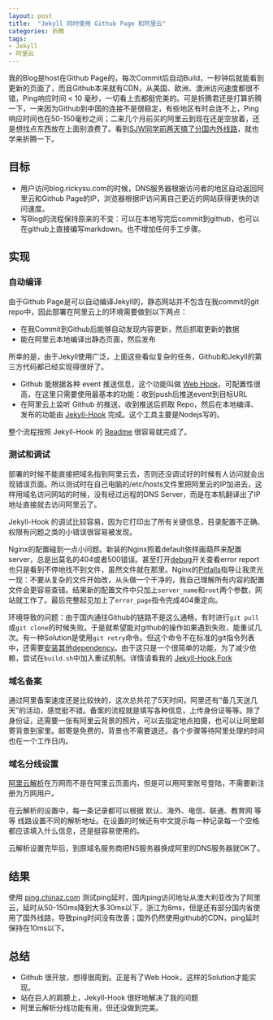 ```yaml
---
layout: post
title:  "Jekyll 同时使用 Github Page 和阿里云"
categories: 折腾
tags:
- Jekyll
- 阿里云
---
```

我的Blog是host在Github Page的，每次Commit后自动Build，一秒钟后就能看到更新的页面了，而且Github本来就有CDN，从美国、欧洲、澳洲访问速度都很不错，Ping响应时间 < 10 毫秒，一切看上去都挺完美的。可是折腾君还是打算折腾一下，一来因为Github到中国的连接不是很稳定，有些地区有时会连不上，Ping响应时间也在50-150毫秒之间；二来几个月前买的阿里云到现在还是空放着，还是想找点东西放在上面别浪费了。看到[SJW同学前两天搞了分国内外线路](http://www.cnsjw.cn/2015/01/use-aws-and-cloudfront/)，就也学来折腾一下。

## 目标 ##
- 用户访问blog.rickysu.com的时候，DNS服务器根据访问者的地区自动返回阿里云和Github Page的IP，浏览器根据IP访问离自己更近的网站获得更快的访问速度。
- 写Blog的流程保持原来的不变：可以在本地写完后commit到github，也可以在github上直接编写markdown。也不增加任何手工步骤。

## 实现 ##
### 自动编译 ###
由于Github Page是可以自动编译Jekyll的，静态网站并不包含在我commit的git repo中，因此部署在阿里云上的环境需要做到以下两点：
- 在我Commit到Github后能够自动发现内容更新，然后抓取更新的数据
- 能在阿里云本地编译出静态页面，然后发布

所幸的是，由于Jekyll使用广泛，上面这些看似复杂的任务，Github和Jekyll的第三方代码都已经实现得很好了。
- Github 能根据各种 event 推送信息，这个功能叫做 [Web Hook](https://developer.github.com/webhooks/)，可配置性很高，在这里只需要使用最基本的功能：收到push后推送event到目标URL
- 在阿里云上监听 Github 的推送，收到推送后抓取 Repo，然后在本地编译、发布的功能由 [Jekyll-Hook](https://github.com/developmentseed/jekyll-hook) 完成。这个工具主要是Nodejs写的。

整个流程按照 Jekyll-Hook 的 [Readme](https://github.com/developmentseed/jekyll-hook/blob/master/readme.md) 很容易就完成了。



### 测试和调试 ###
部署的时候不能直接把域名指到阿里云去，否则还没调试好的时候有人访问就会出现错误页面。所以测试时在自己电脑的/etc/hosts文件里把阿里云的IP加进去，这样用域名访问网站的时候，没有经过远程的DNS Server，而是在本机翻译出了IP地址直接就去访问阿里云了。

Jekyll-Hook 的调试比较容易，因为它打印出了所有关键信息，目录配置不正确、权限有问题之类的小错误很容易被发现。

Nginx的配置碰到一点小问题。新装的Nginx照着default依样画葫芦来配置server，总是出莫名的404或者500错误。甚至打开[debug](http://nginx.org/en/docs/debugging_log.html)开关查看error report也只是看到不停地找不到文件，虽然文件就在那里。Nginx的[Pitfalls](http://wiki.nginx.org/Pitfalls)指导让我灵光一现：不要从复杂的文件开始改，从头做一个干净的，我自己理解所有内容的配置文件会更容易查错。结果新的配置文件中只加上`server_name`和`root`两个参数，网站就工作了。最后完整起见加上了`error_page`指令完成404重定向。

环境导致的问题：由于国内通往Github的链路不是这么通畅，有时进行`git pull`或`git clone`的时候失败。于是就希望能对github的操作如果遇到失败，能重试几次。有一种Solution是使用`git retry`命令。但这个命令不在标准的git指令列表中，还需要[安装其他dependency](http://commondatastorage.googleapis.com/chrome-infra-docs/flat/depot_tools/docs/html/git-retry.html)。由于这只是一个很简单的功能，为了减少依赖，尝试在`build.sh`中加入重试机制。详情请看我的 [Jekyll-Hook Fork](https://github.com/imrickysu/jekyll-hook)


### 域名备案 ###
通过阿里备案速度还是比较快的，这次总共花了5天时间，阿里还有“备几天送几天”的活动，感觉挺不错。备案的流程就是填写各种信息，上传身份证等等。除了身份证，还需要一张有阿里云背景的照片，可以去指定地点拍摄，也可以让阿里邮寄背景到家里。邮寄是免费的，背景也不需要退还。各个步骤等待阿里处理的时间也在一个工作日内。

### 域名分线设置 ###
[阿里云解析](http://www.net.cn/core/domain/tclist)在万网而不是在阿里云页面内，但是可以用阿里账号登陆，不需要新注册为万网用户。

在云解析的设置中，每一条记录都可以根据 默认、海外、电信、联通、教育网 等等 线路设置不同的解析地址。在设置的时候还有中文提示每一种记录每一个空格都应该填入什么信息，还是挺容易使用的。

云解析设置完毕后，到原域名服务商把NS服务器换成阿里的DNS服务器就OK了。

## 结果 ##
使用 [ping.chinaz.com](http://ping.chinaz.com/) 测试ping延时，国内ping访问地址从澳大利亚改为了阿里云，延时从50-150ms降到大多30ms以下，浙江为8ms，但是还有部分国内省使用了国外线路，导致ping时间没有改善；国外仍然使用github的CDN，ping延时保持在10ms以下。


## 总结 ##
- Github 很开放，想得很周到。正是有了Web Hook，这样的Solution才能实现。
- 站在巨人的肩膀上，Jekyll-Hook 很好地解决了我的问题
- 阿里云解析分线功能有用，但还没做到完美。
